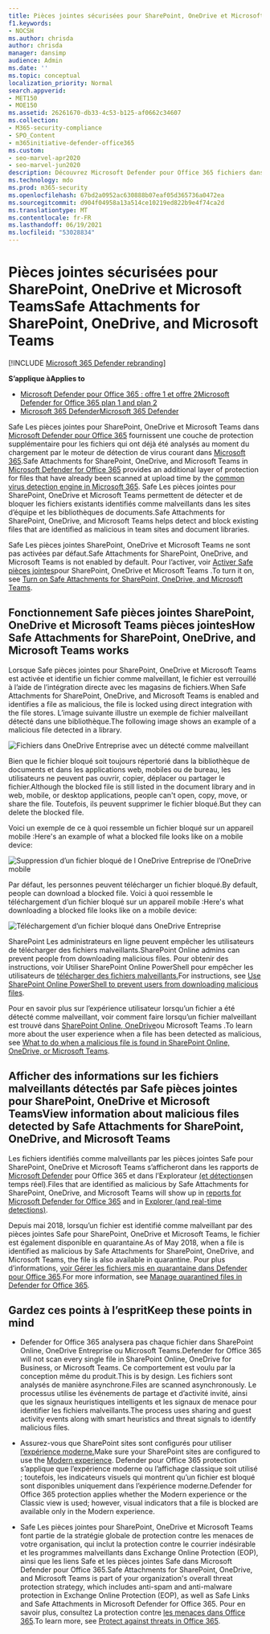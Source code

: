 ```yaml
---
title: Pièces jointes sécurisées pour SharePoint, OneDrive et Microsoft Teams
f1.keywords:
- NOCSH
ms.author: chrisda
author: chrisda
manager: dansimp
audience: Admin
ms.date: ''
ms.topic: conceptual
localization_priority: Normal
search.appverid:
- MET150
- MOE150
ms.assetid: 26261670-db33-4c53-b125-af0662c34607
ms.collection:
- M365-security-compliance
- SPO_Content
- m365initiative-defender-office365
ms.custom:
- seo-marvel-apr2020
- seo-marvel-jun2020
description: Découvrez Microsoft Defender pour Office 365 fichiers dans SharePoint Online, OneDrive Entreprise et Microsoft Teams.
ms.technology: mdo
ms.prod: m365-security
ms.openlocfilehash: 67bd2a0952ac630888b07eaf05d365736a0472ea
ms.sourcegitcommit: d904f04958a13a514ce10219ed822b9e4f74ca2d
ms.translationtype: MT
ms.contentlocale: fr-FR
ms.lasthandoff: 06/19/2021
ms.locfileid: "53028834"
---
```

# <a name="safe-attachments-for-sharepoint-onedrive-and-microsoft-teams"></a><span data-ttu-id="1fb90-103">Pièces jointes sécurisées pour SharePoint, OneDrive et Microsoft Teams</span><span class="sxs-lookup"><span data-stu-id="1fb90-103">Safe Attachments for SharePoint, OneDrive, and Microsoft Teams</span></span>

[!INCLUDE [Microsoft 365 Defender rebranding](../includes/microsoft-defender-for-office.md)]

<span data-ttu-id="1fb90-104">**S’applique à**</span><span class="sxs-lookup"><span data-stu-id="1fb90-104">**Applies to**</span></span>
- [<span data-ttu-id="1fb90-105">Microsoft Defender pour Office 365 : offre 1 et offre 2</span><span class="sxs-lookup"><span data-stu-id="1fb90-105">Microsoft Defender for Office 365 plan 1 and plan 2</span></span>](defender-for-office-365.md)
- [<span data-ttu-id="1fb90-106">Microsoft 365 Defender</span><span class="sxs-lookup"><span data-stu-id="1fb90-106">Microsoft 365 Defender</span></span>](../defender/microsoft-365-defender.md)

<span data-ttu-id="1fb90-107">Safe Les pièces jointes pour SharePoint, OneDrive et Microsoft Teams dans [Microsoft Defender pour Office 365](whats-new-in-defender-for-office-365.md) fournissent une couche de protection supplémentaire pour les fichiers qui ont déjà été analysés au moment du chargement par le moteur de détection de virus courant dans [Microsoft 365](virus-detection-in-spo.md).</span><span class="sxs-lookup"><span data-stu-id="1fb90-107">Safe Attachments for SharePoint, OneDrive, and Microsoft Teams in [Microsoft Defender for Office 365](whats-new-in-defender-for-office-365.md) provides an additional layer of protection for files that have already been scanned at upload time by the [common virus detection engine in Microsoft 365](virus-detection-in-spo.md).</span></span> <span data-ttu-id="1fb90-108">Safe Les pièces jointes pour SharePoint, OneDrive et Microsoft Teams permettent de détecter et de bloquer les fichiers existants identifiés comme malveillants dans les sites d’équipe et les bibliothèques de documents.</span><span class="sxs-lookup"><span data-stu-id="1fb90-108">Safe Attachments for SharePoint, OneDrive, and Microsoft Teams helps detect and block existing files that are identified as malicious in team sites and document libraries.</span></span>

<span data-ttu-id="1fb90-109">Safe Les pièces jointes SharePoint, OneDrive et Microsoft Teams ne sont pas activées par défaut.</span><span class="sxs-lookup"><span data-stu-id="1fb90-109">Safe Attachments for SharePoint, OneDrive, and Microsoft Teams is not enabled by default.</span></span> <span data-ttu-id="1fb90-110">Pour l’activer, voir [Activer Safe pièces jointes](turn-on-mdo-for-spo-odb-and-teams.md)pour SharePoint, OneDrive et Microsoft Teams .</span><span class="sxs-lookup"><span data-stu-id="1fb90-110">To turn it on, see [Turn on Safe Attachments for SharePoint, OneDrive, and Microsoft Teams](turn-on-mdo-for-spo-odb-and-teams.md).</span></span>

## <a name="how-safe-attachments-for-sharepoint-onedrive-and-microsoft-teams-works"></a><span data-ttu-id="1fb90-111">Fonctionnement Safe pièces jointes SharePoint, OneDrive et Microsoft Teams pièces jointes</span><span class="sxs-lookup"><span data-stu-id="1fb90-111">How Safe Attachments for SharePoint, OneDrive, and Microsoft Teams works</span></span>

<span data-ttu-id="1fb90-112">Lorsque Safe pièces jointes pour SharePoint, OneDrive et Microsoft Teams est activée et identifie un fichier comme malveillant, le fichier est verrouillé à l’aide de l’intégration directe avec les magasins de fichiers.</span><span class="sxs-lookup"><span data-stu-id="1fb90-112">When Safe Attachments for SharePoint, OneDrive, and Microsoft Teams is enabled and identifies a file as malicious, the file is locked using direct integration with the file stores.</span></span> <span data-ttu-id="1fb90-113">L’image suivante illustre un exemple de fichier malveillant détecté dans une bibliothèque.</span><span class="sxs-lookup"><span data-stu-id="1fb90-113">The following image shows an example of a malicious file detected in a library.</span></span>

![Fichiers dans OneDrive Entreprise avec un détecté comme malveillant](../../media/2bba71cc-7ad1-4799-8b9d-d56f923db3a7.png)

<span data-ttu-id="1fb90-115">Bien que le fichier bloqué soit toujours répertorié dans la bibliothèque de documents et dans les applications web, mobiles ou de bureau, les utilisateurs ne peuvent pas ouvrir, copier, déplacer ou partager le fichier.</span><span class="sxs-lookup"><span data-stu-id="1fb90-115">Although the blocked file is still listed in the document library and in web, mobile, or desktop applications, people can't open, copy, move, or share the file.</span></span> <span data-ttu-id="1fb90-116">Toutefois, ils peuvent supprimer le fichier bloqué.</span><span class="sxs-lookup"><span data-stu-id="1fb90-116">But they can delete the blocked file.</span></span>

<span data-ttu-id="1fb90-117">Voici un exemple de ce à quoi ressemble un fichier bloqué sur un appareil mobile :</span><span class="sxs-lookup"><span data-stu-id="1fb90-117">Here's an example of what a blocked file looks like on a mobile device:</span></span>

![Suppression d’un fichier bloqué de l OneDrive Entreprise de l’OneDrive mobile](../../media/cb1c1705-fd0a-45b8-9a26-c22503011d54.png)

<span data-ttu-id="1fb90-119">Par défaut, les personnes peuvent télécharger un fichier bloqué.</span><span class="sxs-lookup"><span data-stu-id="1fb90-119">By default, people can download a blocked file.</span></span> <span data-ttu-id="1fb90-120">Voici à quoi ressemble le téléchargement d’un fichier bloqué sur un appareil mobile :</span><span class="sxs-lookup"><span data-stu-id="1fb90-120">Here's what downloading a blocked file looks like on a mobile device:</span></span>

![Téléchargement d’un fichier bloqué dans OneDrive Entreprise](../../media/be288a82-bdd8-4371-93d8-1783db3b61bc.png)

<span data-ttu-id="1fb90-122">SharePoint Les administrateurs en ligne peuvent empêcher les utilisateurs de télécharger des fichiers malveillants.</span><span class="sxs-lookup"><span data-stu-id="1fb90-122">SharePoint Online admins can prevent people from downloading malicious files.</span></span> <span data-ttu-id="1fb90-123">Pour obtenir des instructions, voir Utiliser SharePoint Online PowerShell pour empêcher les utilisateurs de [télécharger des fichiers malveillants.](turn-on-mdo-for-spo-odb-and-teams.md#step-2-recommended-use-sharepoint-online-powershell-to-prevent-users-from-downloading-malicious-files)</span><span class="sxs-lookup"><span data-stu-id="1fb90-123">For instructions, see [Use SharePoint Online PowerShell to prevent users from downloading malicious files](turn-on-mdo-for-spo-odb-and-teams.md#step-2-recommended-use-sharepoint-online-powershell-to-prevent-users-from-downloading-malicious-files).</span></span>

<span data-ttu-id="1fb90-124">Pour en savoir plus sur l’expérience utilisateur lorsqu’un fichier a été détecté comme malveillant, voir comment faire lorsqu’un fichier malveillant est trouvé dans [SharePoint Online, OneDrive](https://support.microsoft.com/office/01e902ad-a903-4e0f-b093-1e1ac0c37ad2)ou Microsoft Teams .</span><span class="sxs-lookup"><span data-stu-id="1fb90-124">To learn more about the user experience when a file has been detected as malicious, see [What to do when a malicious file is found in SharePoint Online, OneDrive, or Microsoft Teams](https://support.microsoft.com/office/01e902ad-a903-4e0f-b093-1e1ac0c37ad2).</span></span>

## <a name="view-information-about-malicious-files-detected-by-safe-attachments-for-sharepoint-onedrive-and-microsoft-teams"></a><span data-ttu-id="1fb90-125">Afficher des informations sur les fichiers malveillants détectés par Safe pièces jointes pour SharePoint, OneDrive et Microsoft Teams</span><span class="sxs-lookup"><span data-stu-id="1fb90-125">View information about malicious files detected by Safe Attachments for SharePoint, OneDrive, and Microsoft Teams</span></span>

<span data-ttu-id="1fb90-126">Les fichiers identifiés comme malveillants par les pièces jointes Safe pour SharePoint, OneDrive et Microsoft Teams s’afficheront dans les rapports de [Microsoft Defender](view-reports-for-mdo.md) pour Office 365 et dans l’Explorateur [(et détections](threat-explorer.md)en temps réel).</span><span class="sxs-lookup"><span data-stu-id="1fb90-126">Files that are identified as malicious by Safe Attachments for SharePoint, OneDrive, and Microsoft Teams will show up in [reports for Microsoft Defender for Office 365](view-reports-for-mdo.md) and in [Explorer (and real-time detections)](threat-explorer.md).</span></span>

<span data-ttu-id="1fb90-127">Depuis mai 2018, lorsqu’un fichier est identifié comme malveillant par des pièces jointes Safe pour SharePoint, OneDrive et Microsoft Teams, le fichier est également disponible en quarantaine.</span><span class="sxs-lookup"><span data-stu-id="1fb90-127">As of May 2018, when a file is identified as malicious by Safe Attachments for SharePoint, OneDrive, and Microsoft Teams, the file is also available in quarantine.</span></span> <span data-ttu-id="1fb90-128">Pour plus d’informations, [voir Gérer les fichiers mis en quarantaine dans Defender pour Office 365](manage-quarantined-messages-and-files.md#use-the-microsoft-365-defender-portal-to-manage-quarantined-files-in-defender-for-office-365).</span><span class="sxs-lookup"><span data-stu-id="1fb90-128">For more information, see [Manage quarantined files in Defender for Office 365](manage-quarantined-messages-and-files.md#use-the-microsoft-365-defender-portal-to-manage-quarantined-files-in-defender-for-office-365).</span></span>


## <a name="keep-these-points-in-mind"></a><span data-ttu-id="1fb90-129">Gardez ces points à l’esprit</span><span class="sxs-lookup"><span data-stu-id="1fb90-129">Keep these points in mind</span></span>

- <span data-ttu-id="1fb90-130">Defender for Office 365 analysera pas chaque fichier dans SharePoint Online, OneDrive Entreprise ou Microsoft Teams.</span><span class="sxs-lookup"><span data-stu-id="1fb90-130">Defender for Office 365 will not scan every single file in SharePoint Online, OneDrive for Business, or Microsoft Teams.</span></span> <span data-ttu-id="1fb90-131">Ce comportement est voulu par la conception même du produit.</span><span class="sxs-lookup"><span data-stu-id="1fb90-131">This is by design.</span></span> <span data-ttu-id="1fb90-132">Les fichiers sont analysés de manière asynchrone.</span><span class="sxs-lookup"><span data-stu-id="1fb90-132">Files are scanned asynchronously.</span></span> <span data-ttu-id="1fb90-133">Le processus utilise les événements de partage et d’activité invité, ainsi que les signaux heuristiques intelligents et les signaux de menace pour identifier les fichiers malveillants.</span><span class="sxs-lookup"><span data-stu-id="1fb90-133">The process uses sharing and guest activity events along with smart heuristics and threat signals to identify malicious files.</span></span>

- <span data-ttu-id="1fb90-134">Assurez-vous que SharePoint sites sont configurés pour utiliser [l’expérience moderne.](/sharepoint/guide-to-sharepoint-modern-experience)</span><span class="sxs-lookup"><span data-stu-id="1fb90-134">Make sure your SharePoint sites are configured to use the [Modern experience](/sharepoint/guide-to-sharepoint-modern-experience).</span></span> <span data-ttu-id="1fb90-135">Defender pour Office 365 protection s’applique que l’expérience moderne ou l’affichage classique soit utilisé ; toutefois, les indicateurs visuels qui montrent qu’un fichier est bloqué sont disponibles uniquement dans l’expérience moderne.</span><span class="sxs-lookup"><span data-stu-id="1fb90-135">Defender for Office 365 protection applies whether the Modern experience or the Classic view is used; however, visual indicators that a file is blocked are available only in the Modern experience.</span></span>

- <span data-ttu-id="1fb90-136">Safe Les pièces jointes pour SharePoint, OneDrive et Microsoft Teams font partie de la stratégie globale de protection contre les menaces de votre organisation, qui inclut la protection contre le courrier indésirable et les programmes malveillants dans Exchange Online Protection (EOP), ainsi que les liens Safe et les pièces jointes Safe dans Microsoft Defender pour Office 365.</span><span class="sxs-lookup"><span data-stu-id="1fb90-136">Safe Attachments for SharePoint, OneDrive, and Microsoft Teams is part of your organization's overall threat protection strategy, which includes anti-spam and anti-malware protection in Exchange Online Protection (EOP), as well as Safe Links and Safe Attachments in Microsoft Defender for Office 365.</span></span> <span data-ttu-id="1fb90-137">Pour en savoir plus, consultez La protection contre [les menaces dans Office 365](protect-against-threats.md).</span><span class="sxs-lookup"><span data-stu-id="1fb90-137">To learn more, see [Protect against threats in Office 365](protect-against-threats.md).</span></span>
